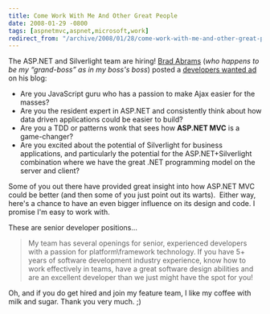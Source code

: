 ```yaml
---
title: Come Work With Me And Other Great People
date: 2008-01-29 -0800
tags: [aspnetmvc,aspnet,microsoft,work]
redirect_from: "/archive/2008/01/28/come-work-with-me-and-other-great-people.aspx/"
---
```


The ASP.NET and Silverlight team are hiring! [Brad
Abrams](http://blogs.msdn.com/brada/ "Brad Abrams...") (*who happens to
be my “grand-boss” as in my boss's boss*) posted a [developers wanted
ad](http://blogs.msdn.com/brada/archive/2008/01/28/senior-developers-for-asp-net-and-silverlight-wanted.aspx "Developers for ASP.NET and Silverlight")
on his blog:

- Are you JavaScript guru who has a passion to make Ajax easier for the masses?
- Are you the resident expert in ASP.NET and consistently think about how data driven applications could be easier to build?
- Are you a TDD or patterns wonk that sees how **ASP.NET MVC** is a game-changer?
- Are you excited about the potential of Silverlight for business applications, and particularly the potential for the ASP.NET+Silverlight combination where we have the great .NET programming model on the server and client?

Some of you out there have provided great insight into how ASP.NET MVC
could be better (and then some of you just point out its warts).  Either
way, here's a chance to have an even bigger influence on its design and
code. I promise I'm easy to work with.

These are senior developer positions...

> My team has several openings for senior, experienced developers with a
> passion for platform\\framework technology. If you have 5+ years of
> software development industry experience, know how to work effectively
> in teams, have a great software design abilities and are an excellent
> developer than we just might have the spot for you!

Oh, and if you do get hired and join my feature team, I like my coffee
with milk and sugar. Thank you very much. ;)

